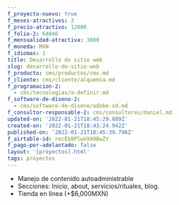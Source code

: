 ```yaml
---
f_proyecto-nuevo: true
f_meses-atractivos: 3
f_precio-atractivo: 12000
f_folio-2: 64846
f_mensualidad-atractiva: 3000
f_moneda: MXN
f_idiomas: 1
title: Desarrollo de sitio web
slug: desarrollo-de-sitio-web
f_producto: cms/productos/cms.md
f_cliente: cms/cliente/alquemia.md
f_programacion-2:
  - cms/tecnologias/a-definir.md
f_software-de-diseno-2:
  - cms/software-de-diseno/adobe-xd.md
f_consultor-responsable-2: cms/consultores/daniel.md
updated-on: '2022-01-21T18:45:29.889Z'
created-on: '2022-01-21T18:43:24.942Z'
published-on: '2022-01-21T18:45:39.796Z'
f_airtable-id: recEb8PlwVXA9BwZY
f_pago-por-adelantado: false
layout: '[proyectos].html'
tags: proyectos
---
```


*   Manejo de contenido autoadministrable
*   Secciones: Inicio, about, servicios/rituales, blog.
*   Tienda en línea (+$6,000MXN)
